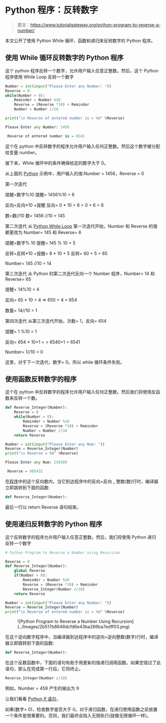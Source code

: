 # Python 程序：反转数字

> 原文：<https://www.tutorialgateway.org/python-program-to-reverse-a-number/>

本文公开了使用 Python While 循环、函数和递归来反转数字的 Python 程序。

## 使用 While 循环反转数字的 Python 程序

这个 python 程序反转一个数字，允许用户输入任意正整数。然后，这个 Python 程序使用 While Loop 反转一个数字

```py
Number = int(input("Please Enter any Number: "))
Reverse = 0
while(Number > 0):
    Reminder = Number %10
    Reverse = (Reverse *10) + Reminder
    Number = Number //10

print("\n Reverse of entered number is = %d" %Reverse)
```

```py
Please Enter any Number: 1456

 Reverse of entered number is = 6541
```

这个在 python 中反转数字的程序允许用户输入任何正整数。然后这个数字被分配给变量 number。

接下来，While 循环中的条件确保给定的数字大于 0。

从上面的 [Python](https://www.tutorialgateway.org/python-tutorial/) 示例中，用户输入的值:Number = 1456，Reverse = 0

第一次迭代

提醒=数字%10
提醒= 1456%10 = 6

反向=反向*10 +提醒
反向= 0 * 10 + 6 = 0 + 6 = 6

数=数//10
数= 1456 //10 = 145

第二次迭代
从 [Python While Loop](https://www.tutorialgateway.org/python-while-loop/) 第一次迭代开始，Number 和 Reverse 的值都更改为 Number= 145 和 Reverse= 6

提醒=数字% 10
提醒= 145 % 10 = 5

反转=反转*10 +提醒= 6 * 10 + 5
反转= 60 + 5 = 65

Number= 145 //10 = 14

第三次迭代
从 Python 的第二次迭代反向一个 Number 程序，Number= 14 和 Reverse= 65

提醒= 14%10 = 4

反向= 65 * 10 + 4 => 650 + 4 = 654

数量= 14//10 = 1

第四次迭代
从第三次迭代开始，次数= 1，反向= 654

提醒= 1 %10 = 1

反向= 654 * 10+1 = > 6540+1 = 6541

Number= 1//10 = 0

这里，对于下一次迭代，数字= 0。所以 while 循环条件失败。

## 使用函数反转数字的程序

这个在 python 中反转数字的程序允许用户输入任何正整数。然后我们将使用反函数来反转一个数。

```py
def Reverse_Integer(Number):
    Reverse = 0
    while(Number > 0):
        Reminder = Number %10
        Reverse = (Reverse *10) + Reminder
        Number = Number //10
    return Reverse

Number = int(input("Please Enter any Num: "))
Reverse = Reverse_Integer(Number)
print("\n Reverse = %d" %Reverse)
```

```py
Please Enter any Num: 234589

 Reverse = 985432
```

在[程序](https://www.tutorialgateway.org/python-programming-examples/)中的这个反向数内，当它到达程序中的反向=反向 _ 整数(数)行时，编译器立即跳转到下面的函数:

```py
def Reverse_Integer(Number):
```

最后一行以 return Reverse 语句结束。

## 使用递归反转数字的 Python 程序

这个反转数字的程序允许用户输入任意正整数。然后，我们将使用 Python 递归 反转一个数字

```py
# Python Program to Reverse a Number using Recursion

Reverse = 0
def Reverse_Integer(Number):
    global Reverse
    if(Number > 0):
        Reminder = Number %10
        Reverse = (Reverse *10) + Reminder
        Reverse_Integer(Number //10)
    return Reverse

Number = int(input("Please Enter any Number: "))
Reverse = Reverse_Integer(Number)
print("\n Reverse of entered number is = %d" %Reverse)
```

<figure class="wp-block-image">![Python Program to Reverse a Number Using Recursion](../Images/2b517b8648dcfd6e43ba266ba7edff03.png)</figure>

在这个逆向数字程序中，当编译器到达程序中的逆向=逆向整数(数字)行时，编译器立即跳转到下面的函数:

```py
def Reverse_Integer(Number):
```

在这个反数函数中，下面的语句有助于用更新的值递归调用函数。如果您错过了此语句，那么在完成第一行后，它将终止。

```py
Reverse_Integer(Number //10)
```

例如，Number = 459 产生的输出为 9

让我们看看 [Python If 语句](https://www.tutorialgateway.org/python-if-statement/)，

如果(数字> 0)，检查数字是否大于 0。对于递归函数，在递归使用函数之前放置一个条件是很重要的。否则，我们最终会陷入无限执行(就像无限循环一样)。